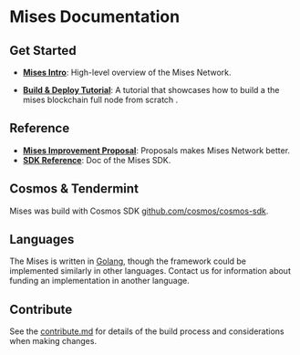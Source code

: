 # Mises Documentation

## Get Started

- **[Mises Intro](./intro/overview.md)**: High-level overview of the Mises Network.

- **[Build & Deploy Tutorial](./intro/deploy-tutorial.md)**: A tutorial that showcases how to build a the mises blockchain full node from scratch .

## Reference

- **[Mises Improvement Proposal](./mips/)**: Proposals makes Mises Network better.
- **[SDK Reference](https://github.com/mises-id/sdk/docs)**: Doc of the Mises SDK.

## Cosmos & Tendermint

Mises was build with Cosmos SDK [github.com/cosmos/cosmos-sdk](https://github.com/cosmos/cosmos-sdk).

## Languages

The Mises is written in [Golang](https://golang.org/), though the
framework could be implemented similarly in other languages.
Contact us for information about funding an implementation in another language.

## Contribute

See the [contribute.md](./intro/contribute.md) for details of the build process and
considerations when making changes.
